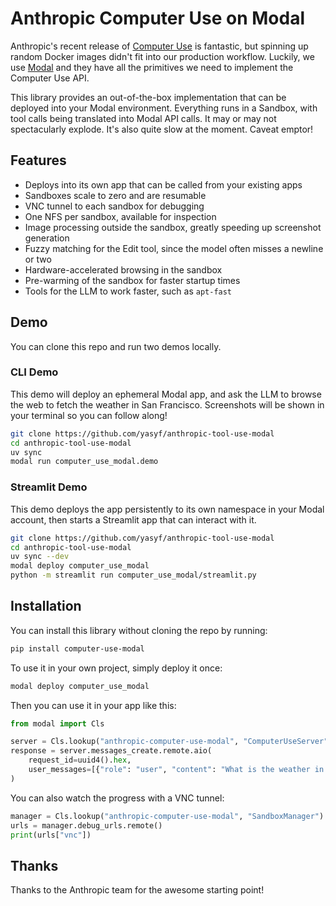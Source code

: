 # Anthropic Computer Use on Modal

Anthropic's recent release of [Computer Use](https://anthropic.com/news/3-5-models-and-computer-use) is fantastic, but spinning up random Docker images didn't fit into our production workflow. Luckily, we use [Modal](https://modal.com) and they have all the primitives we need to implement the Computer Use API.

This library provides an out-of-the-box implementation that can be deployed into your Modal environment. Everything runs in a Sandbox, with tool calls being translated into Modal API calls. It may or may not spectacularly explode. It's also quite slow at the moment. Caveat emptor!

## Features

- Deploys into its own app that can be called from your existing apps
- Sandboxes scale to zero and are resumable
- VNC tunnel to each sandbox for debugging
- One NFS per sandbox, available for inspection
- Image processing outside the sandbox, greatly speeding up screenshot generation
- Fuzzy matching for the Edit tool, since the model often misses a newline or two
- Hardware-accelerated browsing in the sandbox
- Pre-warming of the sandbox for faster startup times
- Tools for the LLM to work faster, such as `apt-fast`

## Demo


You can clone this repo and run two demos locally.

### CLI Demo

This demo will deploy an ephemeral Modal app, and ask the LLM to browse the web to fetch the weather in San Francisco.
Screenshots will be shown in your terminal so you can follow along!

```bash
git clone https://github.com/yasyf/anthropic-tool-use-modal
cd anthropic-tool-use-modal
uv sync
modal run computer_use_modal.demo
```

### Streamlit Demo

This demo deploys the app persistently to its own namespace in your Modal account, then starts a Streamlit app that can interact with it.

```bash
git clone https://github.com/yasyf/anthropic-tool-use-modal
cd anthropic-tool-use-modal
uv sync --dev
modal deploy computer_use_modal
python -m streamlit run computer_use_modal/streamlit.py
```

## Installation

You can install this library without cloning the repo by running:

```bash
pip install computer-use-modal
```

To use it in your own project, simply deploy it once:

```bash
modal deploy computer_use_modal
```

Then you can use it in your app like this:

```python
from modal import Cls

server = Cls.lookup("anthropic-computer-use-modal", "ComputerUseServer")
response = server.messages_create.remote.aio(
    request_id=uuid4().hex,
    user_messages=[{"role": "user", "content": "What is the weather in San Francisco?"}],
)
```

You can also watch the progress with a VNC tunnel:

```python
manager = Cls.lookup("anthropic-computer-use-modal", "SandboxManager")
urls = manager.debug_urls.remote()
print(urls["vnc"])
```

## Thanks

Thanks to the Anthropic team for the awesome starting point!
